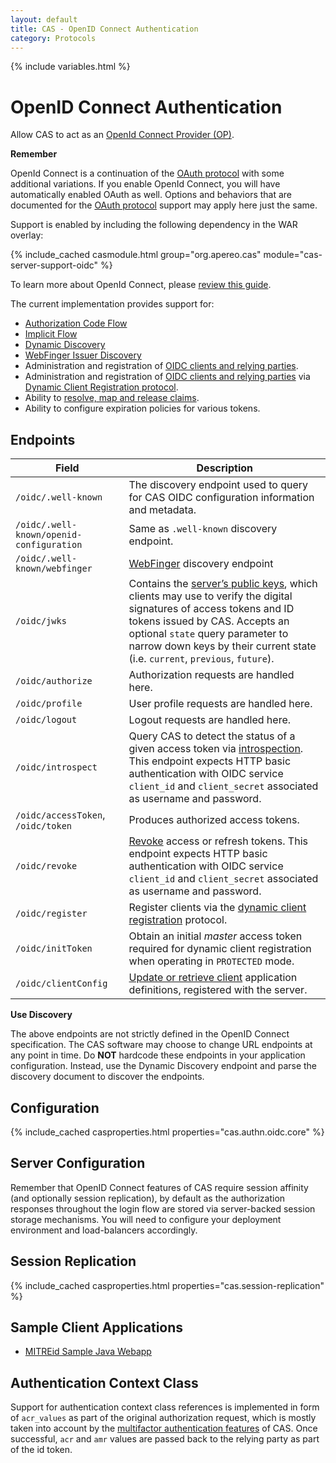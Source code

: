 ```yaml
---
layout: default
title: CAS - OpenID Connect Authentication
category: Protocols
---
```

{% include variables.html %}

# OpenID Connect Authentication

Allow CAS to act as an [OpenId Connect Provider (OP)](http://openid.net/connect/).

<div class="alert alert-info"><strong>Remember</strong><p>OpenId Connect is a continuation of 
the <a href="OAuth-Authentication.html">OAuth protocol</a> with some additional variations. If 
you enable OpenId Connect, you will have automatically enabled OAuth as well. Options and 
behaviors that are documented for the <a href="OAuth-Authentication.html">OAuth protocol</a> 
support may apply here just the same.</p></div>

Support is enabled by including the following dependency in the WAR overlay:

{% include_cached casmodule.html group="org.apereo.cas" module="cas-server-support-oidc" %}

To learn more about OpenId Connect, please [review this guide](http://openid.net/specs/openid-connect-basic-1_0.html).

The current implementation provides support for:

- [Authorization Code Flow](http://openid.net/specs/openid-connect-basic-1_0.html)
- [Implicit Flow](https://openid.net/specs/openid-connect-implicit-1_0.html)
- [Dynamic Discovery](https://openid.net/specs/openid-connect-discovery-1_0.html)
- [WebFinger Issuer Discovery](https://openid.net/specs/openid-connect-discovery-1_0-21.html)
- Administration and registration of [OIDC clients and relying parties](../services/Service-Management.html).
- Administration and registration of [OIDC clients and relying parties](../services/Service-Management.html) via [Dynamic Client Registration protocol](https://tools.ietf.org/html/draft-ietf-oauth-dyn-reg-management-01).
- Ability to [resolve, map and release claims](../integration/Attribute-Release-Policies.html).
- Ability to configure expiration policies for various tokens.

## Endpoints

| Field                                    | Description                                                                                                                                                                                                                                                                                             |
|------------------------------------------|---------------------------------------------------------------------------------------------------------------------------------------------------------------------------------------------------------------------------------------------------------------------------------------------------------|
| `/oidc/.well-known`                      | The discovery endpoint used to query for CAS OIDC configuration information and metadata.                                                                                                                                                                                                               |
| `/oidc/.well-known/openid-configuration` | Same as `.well-known` discovery endpoint.                                                                                                                                                                                                                                                               |
| `/oidc/.well-known/webfinger`            | [WebFinger](https://tools.ietf.org/html/rfc7033) discovery endpoint                                                                                                                                                                                                                                     |
| `/oidc/jwks`                             | Contains the [server’s public keys](OIDC-Authentication-JWKS.html), which clients may use to verify the digital signatures of access tokens and ID tokens issued by CAS. Accepts an optional `state` query parameter to narrow down keys by their current state (i.e. `current`, `previous`, `future`). |
| `/oidc/authorize`                        | Authorization requests are handled here.                                                                                                                                                                                                                                                                |
| `/oidc/profile`                          | User profile requests are handled here.                                                                                                                                                                                                                                                                 |
| `/oidc/logout`                           | Logout requests are handled here.                                                                                                                                                                                                                                                                       |
| `/oidc/introspect`                       | Query CAS to detect the status of a given access token via [introspection](https://tools.ietf.org/html/rfc7662). This endpoint expects HTTP basic authentication with OIDC service `client_id` and `client_secret` associated as username and password.                                                 |
| `/oidc/accessToken`, `/oidc/token`       | Produces authorized access tokens.                                                                                                                                                                                                                                                                      |
| `/oidc/revoke`                           | [Revoke](https://tools.ietf.org/html/rfc7009) access or refresh tokens. This endpoint expects HTTP basic authentication with OIDC service `client_id` and `client_secret` associated as username and password.                                                                                          |
| `/oidc/register`                         | Register clients via the [dynamic client registration](https://tools.ietf.org/html/draft-ietf-oauth-dyn-reg-management-01) protocol.                                                                                                                                                                    |
| `/oidc/initToken`                        | Obtain an initial *master* access token required for dynamic client registration when operating in `PROTECTED` mode.                                                                                                                                                                                    |
| `/oidc/clientConfig`                     | [Update or retrieve client](OIDC-Authentication-Dynamic-Registration.html) application definitions, registered with the server.                                                                                                                                                                         |

<div class="alert alert-warning"><strong>Use Discovery</strong><p>The above endpoints
are not strictly defined in the OpenID Connect specification. The CAS software may choose to change URL endpoints
at any point in time. Do <strong>NOT</strong> hardcode these endpoints in your application configuration.
Instead, use the Dynamic Discovery endpoint and parse the discovery document to discover the endpoints.</p></div>

## Configuration

{% include_cached casproperties.html properties="cas.authn.oidc.core" %}

## Server Configuration

Remember that OpenID Connect features of CAS require session affinity (and optionally session replication),
by default as the authorization responses throughout the login flow are stored via server-backed session storage mechanisms. 
You will need to configure your deployment environment and load-balancers accordingly.

## Session Replication

{% include_cached casproperties.html properties="cas.session-replication" %}

## Sample Client Applications

- [MITREid Sample Java Webapp](https://github.com/apereo/oidc-sample-java-webapp)

## Authentication Context Class

Support for authentication context class references is implemented in form of `acr_values` as part of the original 
authorization request, which is mostly taken into account by 
the [multifactor authentication features](../mfa/Configuring-Multifactor-Authentication.html) of CAS. 
Once successful, `acr` and `amr` values are passed back to the relying party as part of the id token.
